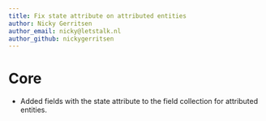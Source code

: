 ```yaml
---
title: Fix state attribute on attributed entities
author: Nicky Gerritsen
author_email: nicky@letstalk.nl
author_github: nickygerritsen
---
```

# Core
* Added fields with the state attribute to the field collection for attributed entities.
